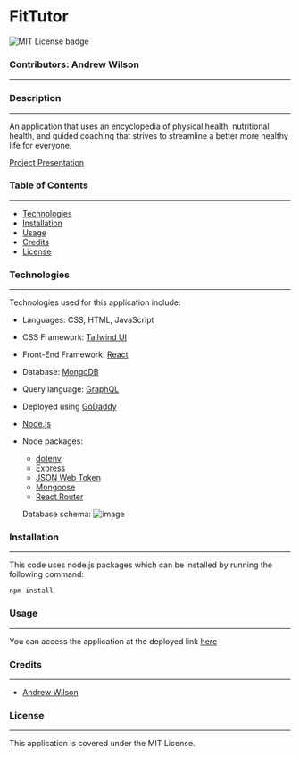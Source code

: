 # FitTutor 
![MIT License badge](https://img.shields.io/github/license/alinaB108/pos-system-5000)
### Contributors: Andrew Wilson

---
### Description 
---
An application that uses an encyclopedia of physical health, nutritional health, and guided coaching that strives to streamline a better more healthy life for everyone.


[Project Presentation](https://docs.google.com/presentation/d/1ZSL3sX6BmxG1VljTWC_e3FCxh_ee1_sBaKtzriXaea0/edit?usp=sharing)

### Table of Contents
---
- [Technologies](#technologies)
- [Installation](#installation)
- [Usage](#usage)
- [Credits](#credits)
- [License](#license)

### Technologies 
---
Technologies used for this application include: 
- Languages: CSS, HTML, JavaScript
- CSS Framework: [Tailwind UI](https://tailwindui.com/)
- Front-End Framework: [React](https://react.dev/)
- Database: [MongoDB](https://www.mongodb.com/)
- Query language: [GraphQL](https://graphql.org/)
- Deployed using [GoDaddy](https://www.godaddy.com/) 
- [Node.js](https://nodejs.org/en)
- Node packages:
  - [dotenv](https://www.npmjs.com/package/dotenv)
  - [Express](https://www.npmjs.com/package/express)
  - [JSON Web Token](https://jwt.io/)
  - [Mongoose](https://mongoosejs.com/)
  - [React Router](https://reactrouter.com/en/main)
 
  Database schema:
  ![image](#)

### Installation 
---
This code uses node.js packages which can be installed by running the following command:
    
    npm install 

### Usage 
---
You can access the application at the deployed link [here](https://fittutor.app/) 


### Credits 
---
  - [Andrew Wilson](https://github.com/pingdrew)


### License 
---
This application is covered under the MIT License. 
